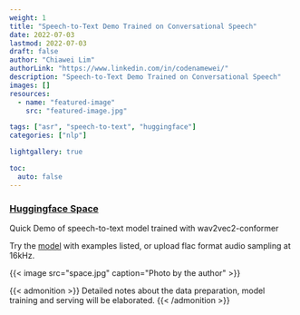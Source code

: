 ```yaml
---
weight: 1
title: "Speech-to-Text Demo Trained on Conversational Speech"
date: 2022-07-03
lastmod: 2022-07-03
draft: false
author: "Chiawei Lim"
authorLink: "https://www.linkedin.com/in/codenamewei/"
description: "Speech-to-Text Demo Trained on Conversational Speech"
images: []
resources:
  - name: "featured-image"
    src: "featured-image.jpg"

tags: ["asr", "speech-to-text", "huggingface"]
categories: ["nlp"]

lightgallery: true

toc:
  auto: false
---
```


### [Huggingface Space](https://huggingface.co/spaces/codenamewei/speech-to-text)

Quick Demo of speech-to-text model trained with wav2vec2-conformer

Try the [model](https://huggingface.co/spaces/codenamewei/speech-to-text) with examples listed, or upload flac format audio sampling at 16kHz.

{{< image src="space.jpg" caption="Photo by the author" >}}

{{< admonition >}} Detailed notes about the data preparation, model training and serving will be elaborated. {{< /admonition >}}
